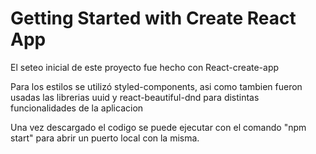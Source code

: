 # Getting Started with Create React App
El seteo inicial de este proyecto fue hecho con React-create-app

Para los estilos se utilizó styled-components, asi como tambien fueron usadas las librerias uuid y react-beautiful-dnd para distintas funcionalidades de la aplicacion

Una vez descargado el codigo se puede ejecutar con el comando "npm start" para abrir un puerto local con la misma.
